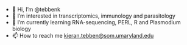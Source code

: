 - 👋 Hi, I’m @tebbenk
- 👀 I’m interested in transcriptomics, immunology and parasitology
- 🌱 I’m currently learning RNA-sequencing, PERL, R and Plasmodium biology
- 📫 How to reach me kieran.tebben@som.umaryland.edu

<!---
tebbenk/tebbenk is a ✨ special ✨ repository because its `README.md` (this file) appears on your GitHub profile.
You can click the Preview link to take a look at your changes.
--->
